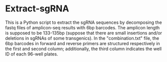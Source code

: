 # Extract-sgRNA
 This is a Python script to extract the sgRNA sequences by decomposing the fastq files of amplicon-seq results with 6bp barcodes.
 The amplicon length is supposed to be 133-135bp (suppose that there are small insertions and/or deletions in sgRNAs of some transgenics).
 In the "combination.txt" file, the 6bp barcodes in forward and reverse primers are structured respectively in the first and second column; additionally, the third column indicates the well ID of each 96-well plates.

